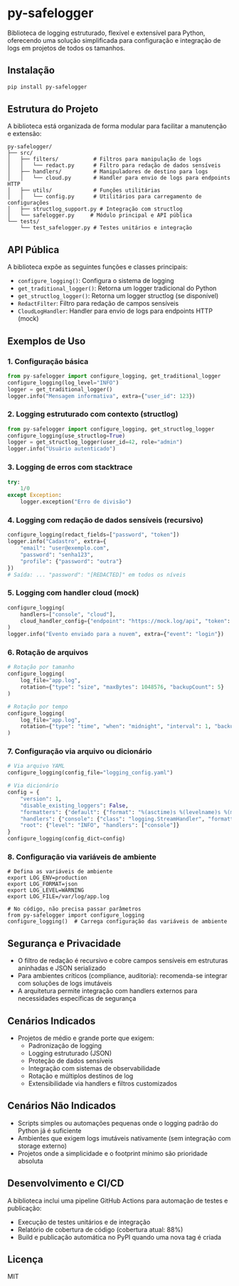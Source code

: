 # py-safelogger

Biblioteca de logging estruturado, flexível e extensível para Python, oferecendo uma solução simplificada para configuração e integração de logs em projetos de todos os tamanhos.

## Instalação

```bash
pip install py-safelogger
```

## Estrutura do Projeto

A biblioteca está organizada de forma modular para facilitar a manutenção e extensão:

```
py-safelogger/
├── src/
│   ├── filters/           # Filtros para manipulação de logs
│   │   └── redact.py      # Filtro para redação de dados sensíveis
│   ├── handlers/          # Manipuladores de destino para logs
│   │   └── cloud.py       # Handler para envio de logs para endpoints HTTP
│   ├── utils/             # Funções utilitárias
│   │   └── config.py      # Utilitários para carregamento de configurações
│   ├── structlog_support.py # Integração com structlog
│   └── safelogger.py     # Módulo principal e API pública
└── tests/
    └── test_safelogger.py # Testes unitários e integração
```

## API Pública

A biblioteca expõe as seguintes funções e classes principais:

- `configure_logging()`: Configura o sistema de logging
- `get_traditional_logger()`: Retorna um logger tradicional do Python
- `get_structlog_logger()`: Retorna um logger structlog (se disponível)
- `RedactFilter`: Filtro para redação de campos sensíveis
- `CloudLogHandler`: Handler para envio de logs para endpoints HTTP (mock)

## Exemplos de Uso

### 1. Configuração básica
```python
from py-safelogger import configure_logging, get_traditional_logger
configure_logging(log_level="INFO")
logger = get_traditional_logger()
logger.info("Mensagem informativa", extra={"user_id": 123})
```

### 2. Logging estruturado com contexto (structlog)
```python
from py-safelogger import configure_logging, get_structlog_logger
configure_logging(use_structlog=True)
logger = get_structlog_logger(user_id=42, role="admin")
logger.info("Usuário autenticado")
```

### 3. Logging de erros com stacktrace
```python
try:
    1/0
except Exception:
    logger.exception("Erro de divisão")
```

### 4. Logging com redação de dados sensíveis (recursivo)
```python
configure_logging(redact_fields=["password", "token"])
logger.info("Cadastro", extra={
    "email": "user@exemplo.com", 
    "password": "senha123", 
    "profile": {"password": "outra"}
})
# Saída: ... "password": "[REDACTED]" em todos os níveis
```

### 5. Logging com handler cloud (mock)
```python
configure_logging(
    handlers=["console", "cloud"], 
    cloud_handler_config={"endpoint": "https://mock.log/api", "token": "abc"}
)
logger.info("Evento enviado para a nuvem", extra={"event": "login"})
```

### 6. Rotação de arquivos
```python
# Rotação por tamanho
configure_logging(
    log_file="app.log", 
    rotation={"type": "size", "maxBytes": 1048576, "backupCount": 5}
)

# Rotação por tempo
configure_logging(
    log_file="app.log", 
    rotation={"type": "time", "when": "midnight", "interval": 1, "backupCount": 7}
)
```

### 7. Configuração via arquivo ou dicionário
```python
# Via arquivo YAML
configure_logging(config_file="logging_config.yaml")

# Via dicionário
config = {
    "version": 1,
    "disable_existing_loggers": False,
    "formatters": {"default": {"format": "%(asctime)s %(levelname)s %(message)s"}},
    "handlers": {"console": {"class": "logging.StreamHandler", "formatter": "default"}},
    "root": {"level": "INFO", "handlers": ["console"]}
}
configure_logging(config_dict=config)
```

### 8. Configuração via variáveis de ambiente
```
# Defina as variáveis de ambiente
export LOG_ENV=production
export LOG_FORMAT=json
export LOG_LEVEL=WARNING
export LOG_FILE=/var/log/app.log

# No código, não precisa passar parâmetros
from py-safelogger import configure_logging
configure_logging()  # Carrega configuração das variáveis de ambiente
```

## Segurança e Privacidade
- O filtro de redação é recursivo e cobre campos sensíveis em estruturas aninhadas e JSON serializado
- Para ambientes críticos (compliance, auditoria): recomenda-se integrar com soluções de logs imutáveis
- A arquitetura permite integração com handlers externos para necessidades específicas de segurança

## Cenários Indicados
- Projetos de médio e grande porte que exigem:
  - Padronização de logging
  - Logging estruturado (JSON)
  - Proteção de dados sensíveis
  - Integração com sistemas de observabilidade
  - Rotação e múltiplos destinos de log
  - Extensibilidade via handlers e filtros customizados

## Cenários Não Indicados
- Scripts simples ou automações pequenas onde o logging padrão do Python já é suficiente
- Ambientes que exigem logs imutáveis nativamente (sem integração com storage externo)
- Projetos onde a simplicidade e o footprint mínimo são prioridade absoluta

## Desenvolvimento e CI/CD

A biblioteca inclui uma pipeline GitHub Actions para automação de testes e publicação:
- Execução de testes unitários e de integração
- Relatório de cobertura de código (cobertura atual: 88%)
- Build e publicação automática no PyPI quando uma nova tag é criada

## Licença

MIT 